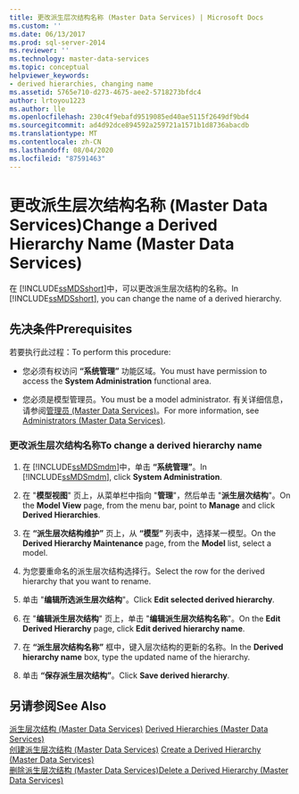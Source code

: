 ```yaml
---
title: 更改派生层次结构名称 (Master Data Services) | Microsoft Docs
ms.custom: ''
ms.date: 06/13/2017
ms.prod: sql-server-2014
ms.reviewer: ''
ms.technology: master-data-services
ms.topic: conceptual
helpviewer_keywords:
- derived hierarchies, changing name
ms.assetid: 5765e710-d273-4675-aee2-5718273bfdc4
author: lrtoyou1223
ms.author: lle
ms.openlocfilehash: 230c4f9ebafd9519085ed40ae5115f2649df9bd4
ms.sourcegitcommit: ad4d92dce894592a259721a1571b1d8736abacdb
ms.translationtype: MT
ms.contentlocale: zh-CN
ms.lasthandoff: 08/04/2020
ms.locfileid: "87591463"
---
```

# <a name="change-a-derived-hierarchy-name-master-data-services"></a><span data-ttu-id="6a1aa-102">更改派生层次结构名称 (Master Data Services)</span><span class="sxs-lookup"><span data-stu-id="6a1aa-102">Change a Derived Hierarchy Name (Master Data Services)</span></span>
  <span data-ttu-id="6a1aa-103">在 [!INCLUDE[ssMDSshort](../includes/ssmdsshort-md.md)]中，可以更改派生层次结构的名称。</span><span class="sxs-lookup"><span data-stu-id="6a1aa-103">In [!INCLUDE[ssMDSshort](../includes/ssmdsshort-md.md)], you can change the name of a derived hierarchy.</span></span>  
  
## <a name="prerequisites"></a><span data-ttu-id="6a1aa-104">先决条件</span><span class="sxs-lookup"><span data-stu-id="6a1aa-104">Prerequisites</span></span>  
 <span data-ttu-id="6a1aa-105">若要执行此过程：</span><span class="sxs-lookup"><span data-stu-id="6a1aa-105">To perform this procedure:</span></span>  
  
-   <span data-ttu-id="6a1aa-106">您必须有权访问 **“系统管理”** 功能区域。</span><span class="sxs-lookup"><span data-stu-id="6a1aa-106">You must have permission to access the **System Administration** functional area.</span></span>  
  
-   <span data-ttu-id="6a1aa-107">您必须是模型管理员。</span><span class="sxs-lookup"><span data-stu-id="6a1aa-107">You must be a model administrator.</span></span> <span data-ttu-id="6a1aa-108">有关详细信息，请参阅[管理员 &#40;Master Data Services&#41;](administrators-master-data-services.md)。</span><span class="sxs-lookup"><span data-stu-id="6a1aa-108">For more information, see [Administrators &#40;Master Data Services&#41;](administrators-master-data-services.md).</span></span>  
  
### <a name="to-change-a-derived-hierarchy-name"></a><span data-ttu-id="6a1aa-109">更改派生层次结构名称</span><span class="sxs-lookup"><span data-stu-id="6a1aa-109">To change a derived hierarchy name</span></span>  
  
1.  <span data-ttu-id="6a1aa-110">在 [!INCLUDE[ssMDSmdm](../includes/ssmdsmdm-md.md)]中，单击 **“系统管理”**。</span><span class="sxs-lookup"><span data-stu-id="6a1aa-110">In [!INCLUDE[ssMDSmdm](../includes/ssmdsmdm-md.md)], click **System Administration**.</span></span>  
  
2.  <span data-ttu-id="6a1aa-111">在 "**模型视图**" 页上，从菜单栏中指向 "**管理**"，然后单击 "**派生层次结构**"。</span><span class="sxs-lookup"><span data-stu-id="6a1aa-111">On the **Model View** page, from the menu bar, point to **Manage** and click **Derived Hierarchies**.</span></span>  
  
3.  <span data-ttu-id="6a1aa-112">在 **“派生层次结构维护”** 页上，从 **“模型”** 列表中，选择某一模型。</span><span class="sxs-lookup"><span data-stu-id="6a1aa-112">On the **Derived Hierarchy Maintenance** page, from the **Model** list, select a model.</span></span>  
  
4.  <span data-ttu-id="6a1aa-113">为您要重命名的派生层次结构选择行。</span><span class="sxs-lookup"><span data-stu-id="6a1aa-113">Select the row for the derived hierarchy that you want to rename.</span></span>  
  
5.  <span data-ttu-id="6a1aa-114">单击 "**编辑所选派生层次结构**"。</span><span class="sxs-lookup"><span data-stu-id="6a1aa-114">Click **Edit selected derived hierarchy**.</span></span>  
  
6.  <span data-ttu-id="6a1aa-115">在 "**编辑派生层次结构**" 页上，单击 "**编辑派生层次结构名称**"。</span><span class="sxs-lookup"><span data-stu-id="6a1aa-115">On the **Edit Derived Hierarchy** page, click **Edit derived hierarchy name**.</span></span>  
  
7.  <span data-ttu-id="6a1aa-116">在 **“派生层次结构名称”** 框中，键入层次结构的更新的名称。</span><span class="sxs-lookup"><span data-stu-id="6a1aa-116">In the **Derived hierarchy name** box, type the updated name of the hierarchy.</span></span>  
  
8.  <span data-ttu-id="6a1aa-117">单击 **“保存派生层次结构”**。</span><span class="sxs-lookup"><span data-stu-id="6a1aa-117">Click **Save derived hierarchy**.</span></span>  
  
## <a name="see-also"></a><span data-ttu-id="6a1aa-118">另请参阅</span><span class="sxs-lookup"><span data-stu-id="6a1aa-118">See Also</span></span>  
 <span data-ttu-id="6a1aa-119">[派生层次结构 &#40;Master Data Services&#41;](../../2014/master-data-services/derived-hierarchies-master-data-services.md) </span><span class="sxs-lookup"><span data-stu-id="6a1aa-119">[Derived Hierarchies &#40;Master Data Services&#41;](../../2014/master-data-services/derived-hierarchies-master-data-services.md) </span></span>  
 <span data-ttu-id="6a1aa-120">[创建派生层次结构 &#40;Master Data Services&#41;](../../2014/master-data-services/create-a-derived-hierarchy-master-data-services.md) </span><span class="sxs-lookup"><span data-stu-id="6a1aa-120">[Create a Derived Hierarchy &#40;Master Data Services&#41;](../../2014/master-data-services/create-a-derived-hierarchy-master-data-services.md) </span></span>  
 [<span data-ttu-id="6a1aa-121">删除派生层次结构 (Master Data Services)</span><span class="sxs-lookup"><span data-stu-id="6a1aa-121">Delete a Derived Hierarchy &#40;Master Data Services&#41;</span></span>](../../2014/master-data-services/delete-a-derived-hierarchy-master-data-services.md)  
  
  
